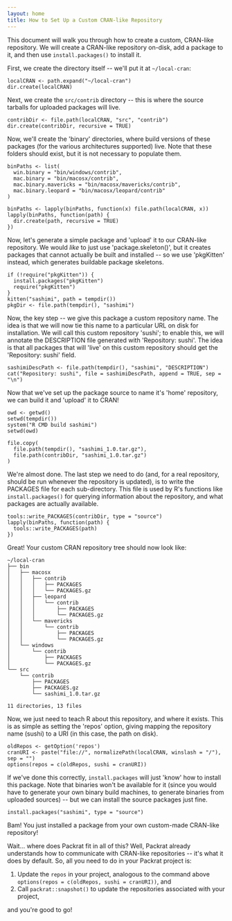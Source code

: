 ```yaml
---
layout: home
title: How to Set Up a Custom CRAN-like Repository
---
```


This document will walk you through how to create a custom, CRAN-like repository.
We will create a CRAN-like repository on-disk, add a package to it, and then use
`install.packages()` to install it.

First, we create the directory itself -- we'll put it at `~/local-cran`:

    localCRAN <- path.expand("~/local-cran")
    dir.create(localCRAN)

Next, we create the `src/contrib` directory -- this is where the source tarballs
for uploaded packages will live.

    contribDir <- file.path(localCRAN, "src", "contrib")
    dir.create(contribDir, recursive = TRUE)

Now, we'll create the 'binary' directories, where build versions of these packages
(for the various architectures supported) live. Note that these folders should
exist, but it is not necessary to populate them.

    binPaths <- list(
      win.binary = "bin/windows/contrib",
      mac.binary = "bin/macosx/contrib",
      mac.binary.mavericks = "bin/macosx/mavericks/contrib",
      mac.binary.leopard = "bin/macosx/leopard/contrib"
    )

    binPaths <- lapply(binPaths, function(x) file.path(localCRAN, x))
    lapply(binPaths, function(path) {
      dir.create(path, recursive = TRUE)
    })

Now, let's generate a simple package and 'upload' it to our CRAN-like
repository. We would _like_ to just use 'package.skeleton()', but it creates
packages that cannot actually be built and installed -- so we use 'pkgKitten'
instead, which generates buildable package skeletons.

    if (!require("pkgKitten")) {
      install.packages("pkgKitten")
      require("pkgKitten")
    }
    kitten("sashimi", path = tempdir())
    pkgDir <- file.path(tempdir(), "sashimi")

Now, the key step -- we give this package a custom repository name. The idea
is that we will now tie this name to a particular URL on disk for installation.
We will call this custom repository 'sushi'; to enable this, we will annotate
the DESCRIPTION file generated with 'Repository: sushi'. The idea is that
all packages that will 'live' on this custom repository should get the
'Repository: sushi' field.

    sashimiDescPath <- file.path(tempdir(), "sashimi", "DESCRIPTION")
    cat("Repository: sushi", file = sashimiDescPath, append = TRUE, sep = "\n")

Now that we've set up the package source to name it's 'home' repository,
we can build it and 'upload' it to CRAN!

    owd <- getwd()
    setwd(tempdir())
    system("R CMD build sashimi")
    setwd(owd)
    
    file.copy(
      file.path(tempdir(), "sashimi_1.0.tar.gz"),
      file.path(contribDir, "sashimi_1.0.tar.gz")
    )

We're almost done. The last step we need to do (and, for a real repository,
should be run whenever the repository is updated), is to write the PACKAGES
file for each sub-directory. This file is used by R's functions like
`install.packages()` for querying information about the repository, and what
packages are actually available.

    tools::write_PACKAGES(contribDir, type = "source")
    lapply(binPaths, function(path) {
      tools::write_PACKAGES(path)
    })

Great! Your custom CRAN repository tree should now look like:

    ~/local-cran
    ├── bin
    │   ├── macosx
    │   │   ├── contrib
    │   │   │   ├── PACKAGES
    │   │   │   └── PACKAGES.gz
    │   │   ├── leopard
    │   │   │   └── contrib
    │   │   │       ├── PACKAGES
    │   │   │       └── PACKAGES.gz
    │   │   └── mavericks
    │   │       └── contrib
    │   │           ├── PACKAGES
    │   │           └── PACKAGES.gz
    │   └── windows
    │       └── contrib
    │           ├── PACKAGES
    │           └── PACKAGES.gz
    └── src
        └── contrib
            ├── PACKAGES
            ├── PACKAGES.gz
            └── sashimi_1.0.tar.gz

    11 directories, 13 files

Now, we just need to teach R about this repository, and where it exists. This
is as simple as setting the 'repos' option, giving mapping the repository name
(sushi) to a URI (in this case, the path on disk).

    oldRepos <- getOption('repos')
    cranURI <- paste("file://", normalizePath(localCRAN, winslash = "/"), sep = "")
    options(repos = c(oldRepos, sushi = cranURI))

If we've done this correctly, `install.packages` will just 'know' how to
install this package. Note that binaries won't be available for it (since
you would have to generate your own binary build machines, to generate binaries from
uploaded sources) -- but we can install the source packages just fine.

    install.packages("sashimi", type = "source")

Bam! You just installed a package from your own custom-made CRAN-like repository!

Wait... where does Packrat fit in all of this? Well, Packrat already
understands how to communicate with CRAN-like repositories -- it's what it does
by default. So, all you need to do in your Packrat project is:

1. Update the `repos` in your project, analogous to the command above `options(repos = c(oldRepos, sushi = cranURI))`, and
2. Call `packrat::snapshot()` to update the repositories associated with your project,

and you're good to go!
